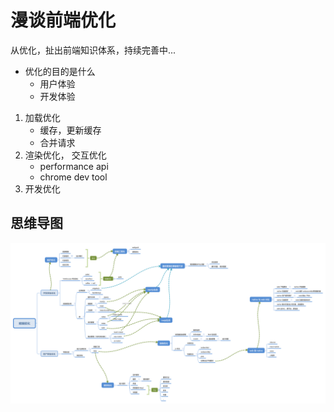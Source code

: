 # 漫谈前端优化

从优化，扯出前端知识体系，持续完善中...


- 优化的目的是什么
	- 用户体验
	- 开发体验
1. 加载优化
	- 缓存，更新缓存
	- 合并请求
2. 渲染优化， 交互优化
	- performance api
	- chrome dev tool
3. 开发优化


## 思维导图

![优化](../assets/performance.png)


